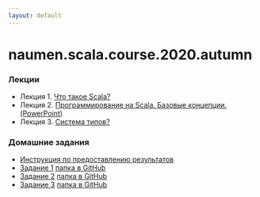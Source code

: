 ```yaml
---
layout: default
---
```

# naumen.scala.course.2020.autumn

### Лекции

* Лекция 1. [Что такое Scala?](lectures/scala_lecture_1.html)
* Лекция 2. [Программирование на Scala. Базовые концепции.(PowerPoint)](lectures/scala_lecture_2.pptx)
* Лекция 3. [Система типов?](lectures/scala_lecture_3.html)

### Домашние задания
* [Инструкция по предоставлению результатов](https://github.com/naumen-student/naumen.scala.course.2020.autumn#%D0%BF%D1%80%D0%B5%D0%B4%D0%BE%D1%81%D1%82%D0%B0%D0%B2%D0%BB%D0%B5%D0%BD%D0%B8%D0%B5-%D1%80%D0%B5%D0%B7%D1%83%D0%BB%D1%8C%D1%82%D0%B0%D1%82%D0%BE%D0%B2)
* [Задание 1](homeworks/homework_1/homework_1.md) [папка в GitHub](https://github.com/naumen-student/naumen.scala.course.2020.autumn/tree/master/homeworks/homework_1)
* [Задание 2](homeworks/homework_2/homework_2.md) [папка в GitHub](https://github.com/naumen-student/naumen.scala.course.2020.autumn/tree/master/homeworks/homework_2)
* [Задание 3](homeworks/homework_1/homework_3.md) [папка в GitHub](https://github.com/naumen-student/naumen.scala.course.2020.autumn/tree/master/homeworks/homework_3)